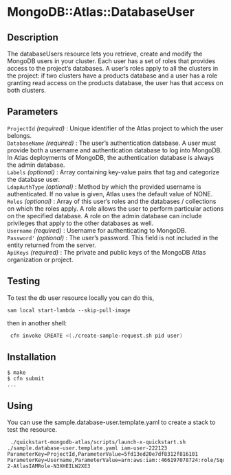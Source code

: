 # MongoDB::Atlas::DatabaseUser

## Description
The databaseUsers resource lets you retrieve, create and modify the MongoDB users in your cluster. Each user has a set of roles that provides access to the project’s databases. A user’s roles apply to all the clusters in the project: if two clusters have a products database and a user has a role granting read access on the products database, the user has that access on both clusters.

## Parameters
`ProjectId` *(required)* : Unique identifier of the Atlas project to which the user belongs.<br>
`DatabaseName` *(required)* : The user’s authentication database. A user must provide both a username and authentication database to log into MongoDB. In Atlas deployments of MongoDB, the authentication database is always the admin database.<br>
`Labels` *(optional)* : Array containing key-value pairs that tag and categorize the database user.<br>
`LdapAuthType` *(optional)* : Method by which the provided username is authenticated. If no value is given, Atlas uses the default value of NONE.<br>
`Roles` *(optional)* : Array of this user’s roles and the databases / collections on which the roles apply. A role allows the user to perform particular actions on the specified database. A role on the admin database can include privileges that apply to the other databases as well.<br>
`Username` *(required)* : Username for authenticating to MongoDB.<br>
`Password'` *(optional)* : The user’s password. This field is not included in the entity returned from the server.<br>
`ApiKeys` *(required)* : The private and public keys of the MongoDB Atlas organization or project.<br>


## Testing

To test the db user resource locally you can do this,

```
sam local start-lambda --skip-pull-image
```
then in another shell:
```bash
 cfn invoke CREATE <(./create-sample-request.sh pid user)
```

## Installation
    $ make
    $ cfn submit
    ...

## Using

You can use the sample.database-user.template.yaml to create a stack to test the resource.
```
 ./quickstart-mongodb-atlas/scripts/launch-x-quickstart.sh ./sample.database-user.template.yaml iam-user-222123 ParameterKey=ProjectId,ParameterValue=5fd13ed20e7df8312f816101 ParameterKey=Username,ParameterValue=arn:aws:iam::466197078724:role/Squib-2-AtlasIAMRole-N3XHEILW2XE3
 ```
